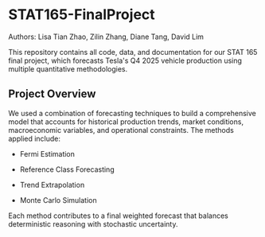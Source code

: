 # STAT165-FinalProject

Authors: Lisa Tian Zhao, Zilin Zhang, Diane Tang, David Lim

This repository contains all code, data, and documentation for our STAT 165 final project, which forecasts Tesla's Q4 2025 vehicle production using multiple quantitative methodologies.

## Project Overview
We used a combination of forecasting techniques to build a comprehensive model that accounts for historical production trends, market conditions, macroeconomic variables, and operational constraints. The methods applied include:

* Fermi Estimation

* Reference Class Forecasting

* Trend Extrapolation

* Monte Carlo Simulation

Each method contributes to a final weighted forecast that balances deterministic reasoning with stochastic uncertainty.

